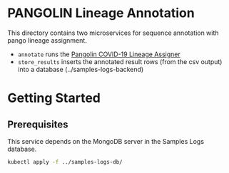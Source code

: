 # PANGOLIN Lineage Annotation

This directory contains two microservices for sequence annotation with pango lineage assignment. 

- `annotate` runs the [Pangolin COVID-19 Lineage Assigner](https://www.biorxiv.org/content/10.1101/2020.04.17.046086v1)
- `store_results` inserts the annotated result rows (from the csv output) into a database (../samples-logs-backend)

# Getting Started

## Prerequisites

This service depends on the MongoDB server in the Samples Logs database.

```sh
kubectl apply -f ../samples-logs-db/
```

